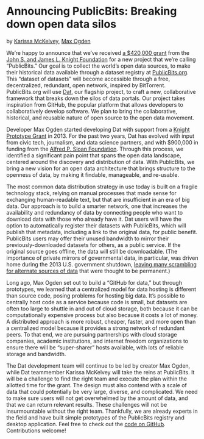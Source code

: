 # Announcing PublicBits: Breaking down open data silos
by [Karissa McKelvey](http://karissa.github.io), [Max Ogden](http://maxogden.com)

We’re happy to announce that we’ve received [a $420,000 grant](http://www.knightfoundation.org/grants/201551933/) from the [John S. and James L. Knight Foundation](http://www.knightfoundation.org/) for a new project that we’re calling “PublicBits.” Our goal is to collect the world’s open data sources, to make their historical data available through a dataset registry at [PublicBits.org](http://publicbits.org/). This “dataset of datasets” will become accessible through a free, decentralized, redundant, open network, inspired by BitTorrent. PublicBits.org will use [Dat](http://dat-data.com/), our flagship project, to craft a new, collaborative framework that breaks down the silos of data portals. Our project takes inspiration from GitHub, the popular platform that allows developers to collaboratively develop software. We plan to bring the collaborative, historical, and reusable nature of open source to the open data movement.

Developer Max Ogden started developing Dat with support from a [Knight Prototype Grant](http://knightfoundation.org/blogs/knightblog/2015/3/26/prototype-fund-winner-max-ogden-building-data-sharing-ecosystem/) in 2013. For the past two years, Dat has evolved with input from civic tech, journalism, and data science partners, and with $900,000 in funding from the [Alfred P. Sloan Foundation](http://www.sloan.org/). Through this process, we identified a significant pain point that spans the open data landscape, centered around the discovery and distribution of data. With PublicBits, we bring a new vision for an open data architecture that brings structure to the openness of data, by making it findable, manageable, and re-usable.

The most common data distribution strategy in use today is built on a fragile technology stack, relying on manual processes that made sense for exchanging human-readable text, but that are insufficient in an era of big data. Our approach is to build a smarter network, one that increases the availability and redundancy of data by connecting people who want to download data with those who already have it. Dat users will have the option to automatically register their datasets with PublicBits, which will publish that metadata, including a link to the original data, for public benefit. PublicBits users may offer their unused bandwidth to mirror their previously-downloaded datasets for others, as a public service. If the original source goes offline, the data will still be downloadable. (The importance of private mirrors of governmental data, in particular, was driven home during the 2013 U.S. government shutdown, [leaving many scrambling for alternate sources of data](http://www.pewresearch.org/fact-tank/2013/10/08/how-to-get-census-data-during-the-government-shutdown/) that were thought to be permanent.)

Long ago, Max Ogden set out to build a “GitHub for data,” but through prototypes, we learned that a centralized model for data hosting is different than source code, posing problems for hosting big data. It’s possible to centrally host code as a service because code is small, but datasets are often too large to shuttle in and out of cloud storage, both because it can be computationally expensive process but also because it costs a lot of money. A distributed approach is more robust, cheaper, faster, and more open than a centralized model because it provides a strong network of redundant peers. To that end, we are pursuing partnerships with cloud storage companies, academic institutions, and internet freedom organizations to ensure there will be “super-sharer” hosts available, with lots of reliable storage and bandwidth.

The Dat development team will continue to be led by creator Max Ogden, while Dat teammember Karissa McKelvey will take the reins at PublicBits. It will be a challenge to find the right team and execute the plan within the allotted time for the grant. The design must also contend with a scale of data that could potentially be very large, diverse, and complicated. We need to make sure users will not get overwhelmed by the amount of data, and that we can return relevant results. These challenges will not be insurmountable without the right team. Thankfully, we are already experts in the field and have built simple prototypes of the PublicBits registry and desktop application. Feel free to check out the [code on GitHub](https://github.com/publicbits/publicbits.org). Contributions welcome!
